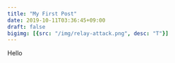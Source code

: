 ```yaml
---
title: "My First Post"
date: 2019-10-11T03:36:45+09:00
draft: false
bigimg: [{src: "/img/relay-attack.png", desc: "T"}] 
---
```


Hello